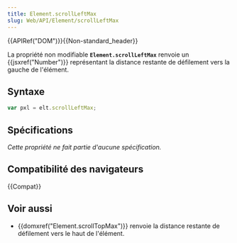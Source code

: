 ```yaml
---
title: Element.scrollLeftMax
slug: Web/API/Element/scrollLeftMax
---
```


{{APIRef("DOM")}}{{Non-standard_header}}

La propriété non modifiable **`Element.scrollLeftMax`** renvoie un {{jsxref("Number")}} représentant la distance restante de défilement vers la gauche de l'élément.

## Syntaxe

```js
var pxl = elt.scrollLeftMax;
```

## Spécifications

_Cette propriété ne fait partie d'aucune spécification._

## Compatibilité des navigateurs

{{Compat}}

## Voir aussi

- {{domxref("Element.scrollTopMax")}} renvoie la distance restante de défilement vers le haut de l'élément.
